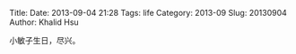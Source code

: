 Title: 
Date: 2013-09-04 21:28
Tags: life
Category: 2013-09
Slug:  20130904 
Author: Khalid Hsu

小敏子生日，尽兴。 


